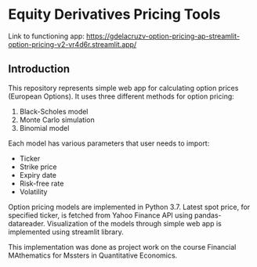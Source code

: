 # Equity Derivatives Pricing Tools


Link to functioning app: https://gdelacruzv-option-pricing-ap-streamlit-option-pricing-v2-vr4d6r.streamlit.app/

## Introduction  
This repository represents simple web app for calculating option prices (European Options). It uses three different methods for option pricing:  
1. Black-Scholes model    
2. Monte Carlo simulation    
3. Binomial model    

Each model has various parameters that user needs to import:  

- Ticker  
- Strike price  
- Expiry date  
- Risk-free rate  
- Volatility

Option pricing models are implemented in Python 3.7. Latest spot price, for specified ticker, is fetched from Yahoo Finance API using pandas-datareader. Visualization of the models through simple web app is implemented using streamlit library.

This implementation was done as project work on the course Financial MAthematics for Mssters in Quantitative Economics.
